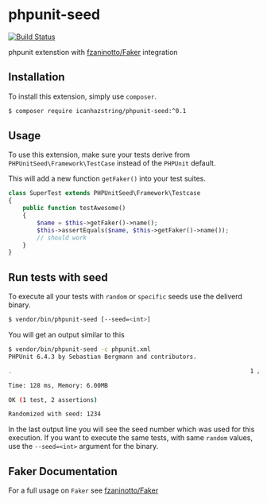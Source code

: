 # phpunit-seed

[![Build Status](https://api.travis-ci.org/icanhazstring/phpunit-seed.svg?branch=master)](https://travis-ci.org/icanhazstring/phpunit-seed)

phpunit extenstion with [fzaninotto/Faker](https://github.com/fzaninotto/Faker) integration

## Installation

To install this extension, simply use `composer`.

```bash
$ composer require icanhazstring/phpunit-seed:^0.1
```

## Usage

To use this extension, make sure your tests derive from 
`PHPUnitSeed\Framework\TestCase` instead of the `PHPUnit` default.

This will add a new function `getFaker()` into your test suites.

```php
class SuperTest extends PHPUnitSeed\Framework\Testcase
{
    public function testAwesome()
    {
        $name = $this->getFaker()->name();
        $this->assertEquals($name, $this->getFaker()->name());
        // should work
    }
}
```

## Run tests with seed

To execute all your tests with `random` or `specific` seeds use the deliverd binary.

```bash
$ vendor/bin/phpunit-seed [--seed=<int>]
```

You will get an output similar to this

```bash
$ vendor/bin/phpunit-seed -c phpunit.xml
PHPUnit 6.4.3 by Sebastian Bergmann and contributors.

.                                                                   1 / 1 (100%)

Time: 128 ms, Memory: 6.00MB

OK (1 test, 2 assertions)

Randomized with seed: 1234
```

In the last output line you will see the seed number which was used for this execution.
If you want to execute the same tests, with same `random` values, use the `--seed=<int>` argument
for the binary.

## Faker Documentation
For a full usage on `Faker` see [fzaninotto/Faker](https://github.com/fzaninotto/Faker)
